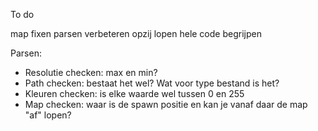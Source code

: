 To do

map fixen
parsen verbeteren
opzij lopen
hele code begrijpen

Parsen:

- Resolutie checken: max en min?
- Path checken: bestaat het wel? Wat voor type bestand is het?
- Kleuren checken: is elke waarde wel tussen 0 en 255
- Map checken: waar is de spawn positie en kan je vanaf daar de map "af" lopen?




